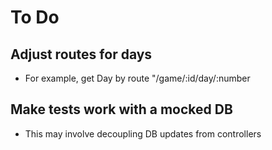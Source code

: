 # To Do

## Adjust routes for days

- For example, get Day by route "/game/:id/day/:number

## Make tests work with a mocked DB

- This may involve decoupling DB updates from controllers

